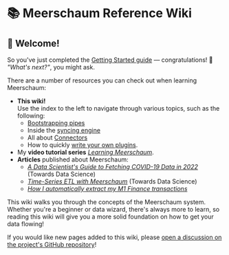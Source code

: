 # 📚 Meerschaum Reference Wiki

## 👋 Welcome!

So you've just completed the [Getting Started guide](/get-started) ― congratulations! 🥳 *"What's next?"*, you might ask.

There are a number of resources you can check out when learning Meerschaum:

- **This wiki!**  
  Use the index to the left to navigate through various topics, such as the following:
    - [Bootstrapping pipes](/reference/pipes/bootstrapping/)
    - Inside the [syncing engine](/reference/pipes/syncing/)
    - All about [Connectors](/reference/connectors/)
    - How to quickly [write your own plugins](/reference/plugins/writing-plugins/).
- My **video tutorial series** [*Learning Meerschaum*](/tutorials).
- **Articles** published about Meerschaum:
    - [*A Data Scientist's Guide to Fetching COVID-19 Data in 2022*](https://towardsdatascience.com/a-data-scientists-guide-to-fetching-covid-19-data-in-2022-d952b4697) (Towards Data Science)
    - [*Time-Series ETL with Meerschaum*](https://towardsdatascience.com/easy-time-series-etl-for-data-scientists-with-meerschaum-5aade339b398) (Towards Data Science)
    - [*How I automatically extract my M1 Finance transactions*](https://bmeares.medium.com/how-i-automatically-extract-my-m1-finance-transactions-b43cef857bc7)

This wiki walks you through the concepts of the Meerschaum system. Whether you're a beginner or data wizard, there's always more to learn, so reading this wiki will give you a more solid foundation on how to get your data flowing!

If you would like new pages added to this wiki, please [open a discussion on the project's GitHub repository](https://github.com/bmeares/Meerschaum/discussions)!

